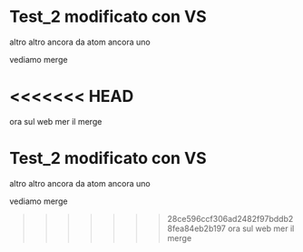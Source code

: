# Test_2 modificato con VS
altro
altro ancora
da atom
ancora uno

vediamo merge

<<<<<<< HEAD
=======
ora sul web mer il merge

# Test_2 modificato con VS
altro
altro ancora
da atom
ancora uno

vediamo merge

>>>>>>> 28ce596ccf306ad2482f97bddb28fea84eb2b197
ora sul web mer il merge

